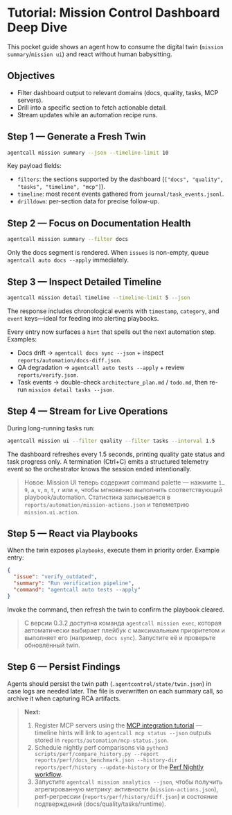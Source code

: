 # Tutorial: Mission Control Dashboard Deep Dive

This pocket guide shows an agent how to consume the digital twin (`mission summary`/`mission ui`) and react without human babysitting.

## Objectives
- Filter dashboard output to relevant domains (docs, quality, tasks, MCP servers).
- Drill into a specific section to fetch actionable detail.
- Stream updates while an automation recipe runs.

## Step 1 — Generate a Fresh Twin
```bash
agentcall mission summary --json --timeline-limit 10
```
Key payload fields:
- `filters`: the sections supported by the dashboard (`["docs", "quality", "tasks", "timeline", "mcp"]`).
- `timeline`: most recent events gathered from `journal/task_events.jsonl`.
- `drilldown`: per-section data for precise follow-up.

## Step 2 — Focus on Documentation Health
```bash
agentcall mission summary --filter docs
```
Only the docs segment is rendered. When `issues` is non-empty, queue `agentcall auto docs --apply` immediately.

## Step 3 — Inspect Detailed Timeline
```bash
agentcall mission detail timeline --timeline-limit 5 --json
```
The response includes chronological events with `timestamp`, `category`, and `event` keys—ideal for feeding into alerting playbooks.

Every entry now surfaces a `hint` that spells out the next automation step. Examples:
- Docs drift → `agentcall docs sync --json` + inspect `reports/automation/docs-diff.json`.
- QA degradation → `agentcall auto tests --apply` + review `reports/verify.json`.
- Task events → double-check `architecture_plan.md` / `todo.md`, then re-run `mission detail tasks --json`.

## Step 4 — Stream for Live Operations
During long-running tasks run:
```bash
agentcall mission ui --filter quality --filter tasks --interval 1.5
```
The dashboard refreshes every 1.5 seconds, printing quality gate status and task progress only. A termination (Ctrl+C) emits a structured telemetry event so the orchestrator knows the session ended intentionally.

> Новое: Mission UI теперь содержит command palette — нажмите `1…9`, `a`, `v`, `m`, `t`, `r` или `e`, чтобы мгновенно выполнить соответствующий playbook/automation. Статистика записывается в `reports/automation/mission-actions.json` и телеметрию `mission.ui.action`.

## Step 5 — React via Playbooks
When the twin exposes `playbooks`, execute them in priority order. Example entry:
```json
{
  "issue": "verify_outdated",
  "summary": "Run verification pipeline",
  "command": "agentcall auto tests --apply"
}
```
Invoke the command, then refresh the twin to confirm the playbook cleared.

> С версии 0.3.2 доступна команда `agentcall mission exec`, которая автоматически выбирает плейбук с максимальным приоритетом и выполняет его (например, `docs sync`). Запустите её и проверьте обновлённый twin.

## Step 6 — Persist Findings
Agents should persist the twin path (`.agentcontrol/state/twin.json`) in case logs are needed later. The file is overwritten on each summary call, so archive it when capturing RCA artifacts.

> **Next:**
> 1. Register MCP servers using the [MCP integration tutorial](./mcp_integration.md) — timeline hints will link to `agentcall mcp status --json` outputs stored in `reports/automation/mcp-status.json`.
> 2. Schedule nightly perf comparisons via `python3 scripts/perf/compare_history.py --report reports/perf/docs_benchmark.json --history-dir reports/perf/history --update-history` or the [Perf Nightly workflow](./perf_nightly.md).
> 3. Запустите `agentcall mission analytics --json`, чтобы получить агрегированную метрику: активности (`mission-actions.json`), perf-регрессии (`reports/perf/history/diff.json`) и состояние подтверждений (docs/quality/tasks/runtime).
